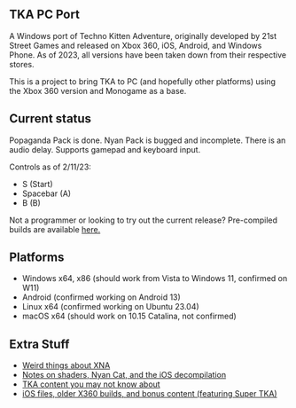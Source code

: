 ## TKA PC Port
A Windows port of Techno Kitten Adventure, originally developed by 21st Street Games and released on Xbox 360, iOS, Android, and Windows Phone. As of 2023, all versions have been taken down from their respective stores.

This is a project to bring TKA to PC (and hopefully other platforms) using the Xbox 360 version and Monogame as a base.

## Current status 
Popaganda Pack is done. Nyan Pack is bugged and incomplete. There is an audio delay. Supports gamepad and keyboard input.

Controls as of 2/11/23:
- S (Start)
- Spacebar (A)
- B (B)

Not a programmer or looking to try out the current release? Pre-compiled builds are available [here.](https://github.com/shadowartist201/TKA-PC-Port/releases)

## Platforms
- Windows x64, x86 (should work from Vista to Windows 11, confirmed on W11)
- Android (confirmed working on Android 13)
- Linux x64 (confirmed working on Ubuntu 23.04)
- macOS x64 (should work on 10.15 Catalina, not confirmed)

## Extra Stuff
- [Weird things about XNA](https://shadowartist201.blogspot.com/search/label/XNA)
- [Notes on shaders, Nyan Cat, and the iOS decompilation](https://github.com/shadowartist201/TKA-PC-Port/wiki)
- [TKA content you may not know about](https://shadowartist201.blogspot.com/search/label/TKA%20Archive)
- [iOS files, older X360 builds, and bonus content (featuring Super TKA)](https://drive.google.com/drive/folders/1_E_SOGg3zQZ-UZF7XdIhKeQGP2YJZyxn?usp=sharing)
